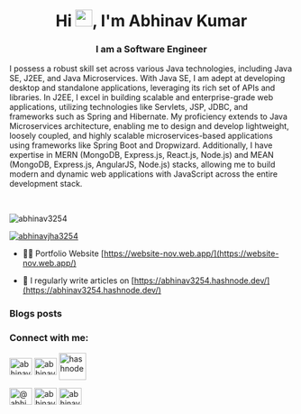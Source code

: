 <h1 align="center">Hi <img src="https://raw.githubusercontent.com/MartinHeinz/MartinHeinz/master/wave.gif" width="30px">, I'm Abhinav Kumar</h1>
<h3 align="center">I am a Software Engineer</h3>

<p>
I possess a robust skill set across various Java technologies, including Java SE, J2EE, and Java Microservices. With Java SE, I am adept at developing desktop and standalone applications, leveraging its rich set of APIs and libraries. In J2EE, I excel in building scalable and enterprise-grade web applications, utilizing technologies like Servlets, JSP, JDBC, and frameworks such as Spring and Hibernate. My proficiency extends to Java Microservices architecture, enabling me to design and develop lightweight, loosely coupled, and highly scalable microservices-based applications using frameworks like Spring Boot and Dropwizard. Additionally, I have expertise in MERN (MongoDB, Express.js, React.js, Node.js) and MEAN (MongoDB, Express.js, AngularJS, Node.js) stacks, allowing me to build modern and dynamic web applications with JavaScript across the entire development stack.
</p>


<br>
<p align="left"> <img src="https://komarev.com/ghpvc/?username=abhinav3254&label=Profile%20views&color=0e75b6&style=flat" alt="abhinav3254" /> </p>

<p align="left"> <a href="https://twitter.com/abhinavjha3254" target="blank"><img src="https://img.shields.io/twitter/follow/abhinavjha3254?logo=twitter&style=for-the-badge" alt="abhinavjha3254" /></a> </p>

- 👨‍💻 Portfolio Website [https://website-nov.web.app/](https://website-nov.web.app/)

- 📝 I regularly write articles on [https://abhinav3254.hashnode.dev/](https://abhinav3254.hashnode.dev/)

### Blogs posts
<!-- BLOG-POST-LIST:START -->
<!-- BLOG-POST-LIST:END -->

<h3 align="left">Connect with me:</h3>
<p align="left">
<a href="https://twitter.com/abhinavjha3254" target="blank"><img align="center" src="https://raw.githubusercontent.com/rahuldkjain/github-profile-readme-generator/master/src/images/icons/Social/twitter.svg" alt="abhinavjha3254" height="30" width="40" /></a>
<a href="https://linkedin.com/in/abhinav3254" target="blank"><img align="center" src="https://raw.githubusercontent.com/rahuldkjain/github-profile-readme-generator/master/src/images/icons/Social/linked-in-alt.svg" alt="abhinav3254" height="30" width="40" /></a>
<a href="https://hashnode.com/@abhinav3254" target="blank"><img align="center" width="48" height="48" src="https://img.icons8.com/color/48/hashnode.png" alt="hashnode"/></a>

<a href="https://medium.com/@abhinav3254" target="blank"><img align="center" src="https://raw.githubusercontent.com/rahuldkjain/github-profile-readme-generator/master/src/images/icons/Social/medium.svg" alt="@abhinav3254" height="30" width="40" /></a>
<a href="https://www.codechef.com/users/abhinav_3254" target="blank"><img align="center" src="https://cdn.jsdelivr.net/npm/simple-icons@3.1.0/icons/codechef.svg" alt="abhinav_3254" height="30" width="40" /></a>
<a href="https://www.hackerrank.com/abhinav3254" target="blank"><img align="center" src="https://raw.githubusercontent.com/rahuldkjain/github-profile-readme-generator/master/src/images/icons/Social/hackerrank.svg" alt="abhinav3254" height="30" width="40" /></a>
</p>